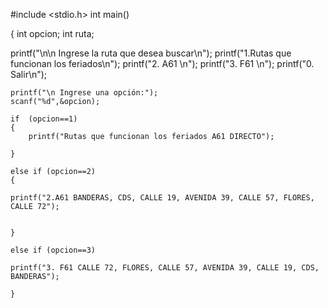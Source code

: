  #include <stdio.h>
 int main()

{ 
int opcion;
int ruta;

printf("\n\n Ingrese la ruta que desea buscar\n");
     printf("1.Rutas que funcionan los feriados\n");
     printf("2. A61 \n");
     printf("3. F61 \n");
     printf("0. Salir\n");  

    printf("\n Ingrese una opción:");
    scanf("%d",&opcion);
   
    if  (opcion==1)
    {
        printf("Rutas que funcionan los feriados A61 DIRECTO");
    
    }
    
    else if (opcion==2)
    {
        
    printf("2.A61 BANDERAS, CDS, CALLE 19, AVENIDA 39, CALLE 57, FLORES, CALLE 72");


    } 
    
    else if (opcion==3)
        
    printf("3. F61 CALLE 72, FLORES, CALLE 57, AVENIDA 39, CALLE 19, CDS, BANDERAS");
    
    }
